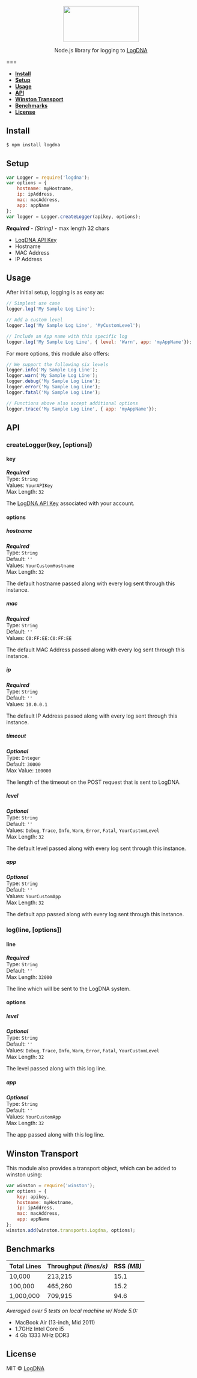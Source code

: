 <p align="center">
  <a href="https://app.logdna.com">
    <img height="95" width="201" src="https://raw.githubusercontent.com/logdna/artwork/master/logo%2Bnode.png">
  </a>
  <p align="center">Node.js library for logging to <a href="https://app.logdna.com">LogDNA</a></p>
</p>

===

* **[Install](#install)**
* **[Setup](#setup)**
* **[Usage](#usage)**
* **[API](#api)**
* **[Winston Transport](#winston-transport)**
* **[Benchmarks](#benchmarks)**
* **[License](#license)**


## Install

```javascript
$ npm install logdna
```

## Setup
```javascript
var Logger = require('logdna');
var options = {
    hostname: myHostname,
    ip: ipAddress,
    mac: macAddress,
    app: appName
};
var logger = Logger.createLogger(apikey, options);
```
_**Required**_ - *(String)* - max length 32 chars
* [LogDNA API Key](https://app.logdna.com/manage/profile) 
* Hostname
* MAC Address
* IP Address

## Usage

After initial setup, logging is as easy as:
```javascript
// Simplest use case
logger.log('My Sample Log Line');

// Add a custom level
logger.log('My Sample Log Line', 'MyCustomLevel');

// Include an App name with this specific log
logger.log('My Sample Log Line', { level: 'Warn', app: 'myAppName'});
```

For more options, this module also offers:
```javascript
// We support the following six levels
logger.info('My Sample Log Line');
logger.warn('My Sample Log Line');
logger.debug('My Sample Log Line');
logger.error('My Sample Log Line');
logger.fatal('My Sample Log Line');

// Functions above also accept additional options
logger.trace('My Sample Log Line', { app: 'myAppName'});
```

## API

### createLogger(key, [options])

#### key

_**Required**_  
Type: `String`  
Values: `YourAPIKey`   
Max Length: `32`  

The [LogDNA API Key](https://app.logdna.com/manage/profile) associated with your account.

#### options

##### hostname

_**Required**_  
Type: `String`  
Default: `''`  
Values: `YourCustomHostname`  
Max Length: `32`  

The default hostname passed along with every log sent through this instance.

##### mac

_**Required**_  
Type: `String`  
Default: `''`  
Values: `C0:FF:EE:C0:FF:EE`  

The default MAC Address passed along with every log sent through this instance.

##### ip

_**Required**_  
Type: `String`  
Default: `''`  
Values: `10.0.0.1`

The default IP Address passed along with every log sent through this instance.

##### timeout

_**Optional**_  
Type: `Integer`  
Default: `30000`  
Max Value: `100000`

The length of the timeout on the POST request that is sent to LogDNA.

##### level

_**Optional**_  
Type: `String`  
Default: `''`  
Values: `Debug`, `Trace`, `Info`, `Warn`, `Error`, `Fatal`, `YourCustomLevel`  
Max Length: `32`

The default level passed along with every log sent through this instance.

##### app

_**Optional**_  
Type: `String`  
Default: `''`  
Values: `YourCustomApp`  
Max Length: `32`

The default app passed along with every log sent through this instance.

### log(line, [options])

#### line

_**Required**_  
Type: `String`  
Default: `''`  
Max Length: `32000`

The line which will be sent to the LogDNA system.

#### options

##### level

_**Optional**_  
Type: `String`  
Default: `''`  
Values: `Debug`, `Trace`, `Info`, `Warn`, `Error`, `Fatal`, `YourCustomLevel`  
Max Length: `32`

The level passed along with this log line.

##### app

_**Optional**_  
Type: `String`  
Default: `''`  
Values: `YourCustomApp`  
Max Length: `32`

The app passed along with this log line.


## Winston Transport

This module also provides a transport object, which can be added to winston using:

```javascript
var winston = require('winston');
var options = {
    key: apikey,
    hostname: myHostname,
    ip: ipAddress,
    mac: macAddress,
    app: appName
};
winston.add(winston.transports.Logdna, options);
```



## Benchmarks
| **Total Lines** | **Throughput** *(lines/s)* | **RSS** *(MB)* |
|-----------------|----------------------------|----------------|
|      10,000     |          213,215           |      15.1      |
|      100,000    |          465,260           |      15.2      |
|      1,000,000  |          709,915           |      94.6      |

   *Averaged over 5 tests on local machine w/ Node 5.0:*
   * MacBook Air (13-inch, Mid 2011)
   * 1.7GHz Intel Core i5
   * 4 Gb 1333 MHz DDR3

## License

MIT © [LogDNA](https://logdna.com/)
